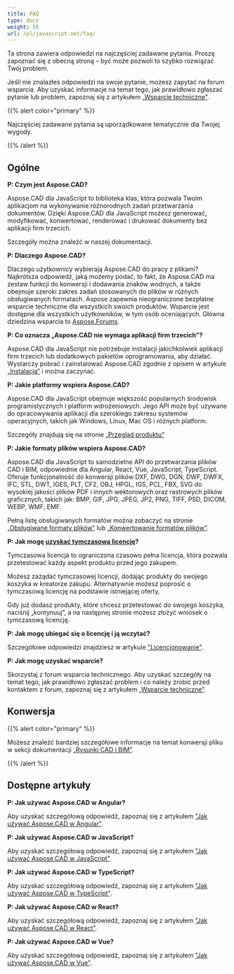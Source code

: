 ```yaml
---
title: FAQ
type: docs
weight: 55
url: /pl/javascript-net/faq/
---
```


Ta strona zawiera odpowiedzi na najczęściej zadawane pytania. Proszę zapoznać się z obecną stroną – być może pozwoli to szybko rozwiązać Twój problem.

Jeśli nie znalazłeś odpowiedzi na swoje pytanie, możesz zapytać na forum wsparcia. Aby uzyskać informacje na temat tego, jak prawidłowo zgłaszać pytanie lub problem, zapoznaj się z artykułem [„Wsparcie techniczne”](/pl/cad/javascript-net/technical-support).

{{% alert color="primary" %}} 

Najczęściej zadawane pytania są uporządkowane tematycznie dla Twojej wygody.

{{% /alert %}}

## **Ogólne**
**P: Czym jest Aspose.CAD?**

Aspose.CAD dla JavaScript to biblioteka klas, która pozwala Twoim aplikacjom na wykonywanie różnorodnych zadań przetwarzania dokumentów. Dzięki Aspose.CAD dla JavaScript możesz generować, modyfikować, konwertować, renderować i drukować dokumenty bez aplikacji firm trzecich.

Szczegóły można znaleźć w naszej dokumentacji.

**P: Dlaczego Aspose.CAD?**

Dlaczego użytkownicy wybierają Aspose.CAD do pracy z plikami?
Najkrótsza odpowiedź, jaką możemy podać, to fakt, że Aspose.CAD ma zestaw funkcji do konwersji i dodawania znaków wodnych, a także obejmuje szeroki zakres zadań stosowanych do plików w różnych obsługiwanych formatach.
Aspose zapewnia nieograniczone bezpłatne wsparcie techniczne dla wszystkich swoich produktów.
Wsparcie jest dostępne dla wszystkich użytkowników, w tym osób oceniających. Główna dziedzina wsparcia to [Aspose.Forums](https://forum.aspose.com/c/cad/19).

**P: Co oznacza „Aspose.CAD nie wymaga aplikacji firm trzecich”?**

Aspose.CAD dla JavaScript nie potrzebuje instalacji jakichkolwiek aplikacji firm trzecich lub dodatkowych pakietów oprogramowania, aby działać. Wystarczy pobrać i zainstalować Aspose.CAD zgodnie z opisem w artykule [„Instalacja”](/pl/cad/javascript-net/installation/) i można zaczynać.

**P: Jakie platformy wspiera Aspose.CAD?**

Aspose.CAD dla JavaScript obejmuje większość popularnych środowisk programistycznych i platform wdrożeniowych. Jego API może być używane do opracowywania aplikacji dla szerokiego zakresu systemów operacyjnych, takich jak Windows, Linux, Mac OS i różnych platform.

Szczegóły znajdują się na stronie [„Przegląd produktu”](/pl/cad/javascript-net/product-overview/) 

**P: Jakie formaty plików wspiera Aspose.CAD?**

Aspose.CAD dla JavaScript to samodzielne API do przetwarzania plików CAD i BIM, odpowiednie dla Angular, React, Vue, JavaScript, TypeScript. 
Oferuje funkcjonalność do konwersji plików DXF, DWG, DGN, DWF, DWFX, IFC, STL, DWT, IGES, PLT, CF2, OBJ, HPGL, IGS, PCL, FBX, SVG do wysokiej jakości plików PDF i innych wektorowych oraz rastrowych plików graficznych, takich jak: BMP, GIF, JPG, JPEG, JP2, PNG, TIFF, PSD, DICOM, WEBP, WMF, EMF. 

Pełną listę obsługiwanych formatów można zobaczyć na stronie [„Obsługiwane formaty plików”](/pl/cad/javascript-net/supported-file-formats/) lub [„Konwertowanie formatów plików”](/pl/cad/javascript-net/converting-file-formats/).

**P: Jak mogę [uzyskać tymczasową licencję](https://purchase.aspose.com/temporary-license/)?**

Tymczasowa licencja to ograniczona czasowo pełna licencja, która pozwala przetestować każdy aspekt produktu przed jego zakupem.

Możesz zażądać tymczasowej licencji, dodając produkty do swojego koszyka w kreatorze zakupu. Alternatywnie możesz poprosić o tymczasową licencję na podstawie istniejącej oferty.

Gdy już dodasz produkty, które chcesz przetestować do swojego koszyka, naciśnij „kontynuuj”, a na następnej stronie możesz złożyć wniosek o tymczasową licencję.

**P: Jak mogę ubiegać się o licencję i ją wczytać?**

Szczegółowe odpowiedzi znajdziesz w artykule ["Licencjonowanie"](/pl/cad/javascript-net/licensing/).

**P: Jak mogę uzyskać wsparcie?**

Skorzystaj z forum wsparcia technicznego. Aby uzyskać szczegóły na temat tego, jak prawidłowo zgłaszać problem i co należy zrobić przed kontaktem z forum, zapoznaj się z artykułem [„Wsparcie techniczne”](/pl/cad/javascript-net/technical-support).

## **Konwersja**

{{% alert color="primary" %}} 

Możesz znaleźć bardziej szczegółowe informacje na temat konwersji pliku w sekcji dokumentacji [„Rysunki CAD i BIM”](/pl/cad/javascript-net/cad-and-bim-drawings/).

{{% /alert %}}

## **Dostępne artykuły**

**P: Jak używać Aspose.CAD w Angular?**

Aby uzyskać szczegółową odpowiedź, zapoznaj się z artykułem ["Jak używać Aspose.CAD w Angular"](/pl/cad/javascript-net/how-to-use-aspose-cad-in-angular/).

**P: Jak używać Aspose.CAD w JavaScript?**

Aby uzyskać szczegółową odpowiedź, zapoznaj się z artykułem ["Jak używać Aspose.CAD w JavaScript"](/pl/cad/javascript-net/how-to-run-aspose-cad-in-javascript/).

**P: Jak używać Aspose.CAD w TypeScript?**

Aby uzyskać szczegółową odpowiedź, zapoznaj się z artykułem ["Jak używać Aspose.CAD w TypeScript"](/pl/cad/javascript-net/how-to-use-aspose-cad-in-typescript/).

**P: Jak używać Aspose.CAD w React?**

Aby uzyskać szczegółową odpowiedź, zapoznaj się z artykułem ["Jak używać Aspose.CAD w React"](/pl/cad/javascript-net/how-to-use-aspose-cad-in-react/).

**P: Jak używać Aspose.CAD w Vue?**

Aby uzyskać szczegółową odpowiedź, zapoznaj się z artykułem ["Jak używać Aspose.CAD w Vue"](/pl/cad/javascript-net/how-to-use-aspose-cad-in-vue/).
